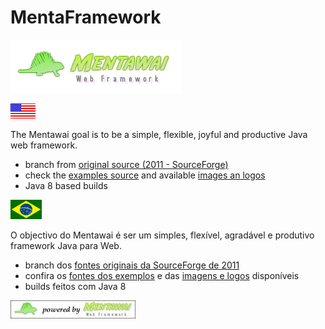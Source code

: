 # MentaFramework

![logo](img/logos/logo.png)

![us](img/usa.gif)

The Mentawai goal is to be a simple, flexible, joyful and productive Java web framework.

* branch from [original source (2011 - SourceForge)](https://sourceforge.net/p/mentaframework/code/HEAD/tree/)
* check the [examples source](examples/) and available [images an logos](img/)
* Java 8 based builds

![br](img/brazil.gif)

O objectivo do Mentawai é ser um simples, flexível, agradável e produtivo framework Java para Web.

* branch dos [fontes originais da SourceForge de 2011](https://sourceforge.net/p/mentaframework/code/HEAD/tree/)
* confira os [fontes dos exemplos](examples/) e das [imagens e logos](img/) disponíveis
* builds feitos com Java 8 

![footer](img/menta/menta_200x29.jpg)